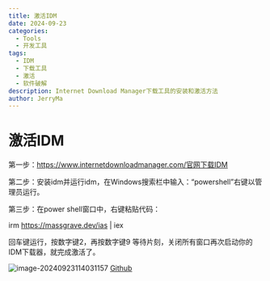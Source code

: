 ```yaml
---
title: 激活IDM
date: 2024-09-23
categories:
  - Tools
  - 开发工具
tags:
  - IDM
  - 下载工具
  - 激活
  - 软件破解
description: Internet Download Manager下载工具的安装和激活方法
author: JerryMa
---
```


# 激活IDM

第一步：https://www.internetdownloadmanager.com/官网下载IDM

第二步：安装idm并运行idm，在Windows搜索栏中输入：“powershell”右键以管理员运行。

第三步：在power shell窗口中，右键粘贴代码：

irm https://massgrave.dev/ias | iex

回车键运行，按数字键2，再按数字键9  等待片刻，关闭所有窗口再次启动你的IDM下载器，就完成激活了。

![image-20240923114031157](http://image.jerryma.xyz//images/20240923-image-20240923114031157.png)
[Github](https://github.com/lstprjct/IDM-Activation-Script)